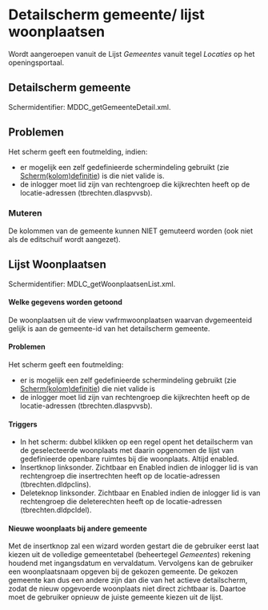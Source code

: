 # Detailscherm gemeente/ lijst woonplaatsen

Wordt aangeroepen vanuit de Lijst _Gemeentes_ vanuit tegel _Locaties_ op het openingsportaal.

## Detailscherm gemeente

Schermidentifier: MDDC_getGemeenteDetail.xml.

## Problemen

Het scherm geeft een foutmelding, indien:

- er mogelijk een zelf gedefinieerde schermindeling gebruikt (zie [Scherm(kolom)definitie](/docs/instellen_inrichten/schermdefinitie/README.md)) is die niet valide is.
- de inlogger moet lid zijn van rechtengroep die kijkrechten heeft op de locatie-adressen (tbrechten.dlaspvvsb).

### Muteren

De kolommen van de gemeente kunnen NIET gemuteerd worden (ook niet als de editschuif wordt aangezet).

## Lijst Woonplaatsen

Schermidentifier: MDLC_getWoonplaatsenList.xml.

#### Welke gegevens worden getoond

De woonplaatsen uit de view vwfrmwoonplaatsen waarvan dvgemeenteid gelijk is aan de gemeente-id van het detailscherm gemeente.

#### Problemen

Het scherm geeft een foutmelding:

- er is mogelijk een zelf gedefinieerde schermindeling gebruikt (zie [Scherm(kolom)definitie](/docs/instellen_inrichten/schermdefinitie/README.md)) die niet valide is
- de inlogger moet lid zijn van rechtengroep die kijkrechten heeft op de locatie-adressen (tbrechten.dlaspvvsb).

#### Triggers

- In het scherm: dubbel klikken op een regel opent het detailscherm van de geselecteerde woonplaats met daarin opgenomen de lijst van gedefinieerde openbare ruimtes bij die woonplaats. Altijd enabled.
- Insertknop linksonder. Zichtbaar en Enabled indien de inlogger lid is van rechtengroep die insertrechten heeft op de locatie-adressen (tbrechten.dldpclins).
- Deleteknop linksonder. Zichtbaar en Enabled indien de inlogger lid is van rechtengroep die deleterechten heeft op de locatie-adressen (tbrechten.dldpcldel).

#### Nieuwe woonplaats bij andere gemeente

Met de insertknop zal een wizard worden gestart die de gebruiker eerst laat kiezen uit de volledige gemeentetabel (beheertegel _Gemeentes_) rekening houdend met ingangsdatum en vervaldatum. Vervolgens kan de gebruiker een woonplaatsnaam opgeven bij de gekozen gemeente. De gekozen gemeente kan dus een andere zijn dan die van het actieve detailscherm, zodat de nieuw opgevoerde woonplaats niet direct zichtbaar is. Daartoe moet de gebruiker opnieuw de juiste gemeente kiezen uit de lijst.
